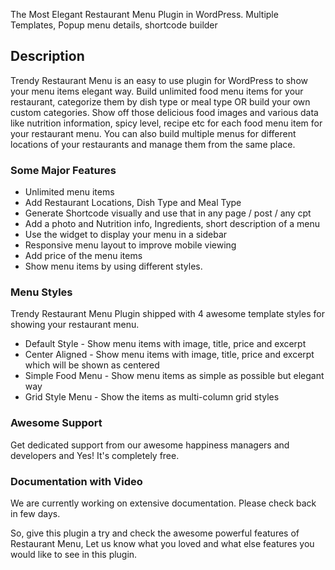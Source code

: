 The Most Elegant Restaurant Menu Plugin in WordPress. Multiple Templates, Popup menu details, shortcode builder

## Description
Trendy Restaurant Menu is an easy to use plugin for WordPress to show your menu items elegant way. Build unlimited food menu items for your restaurant, categorize them by dish type or meal type OR build your own custom categories. Show off those delicious food images and various data like nutrition information, spicy level, recipe etc for each food menu item for your restaurant menu. You can also build multiple menus for different locations of your restaurants and manage them from the same place.

### Some Major Features
* Unlimited  menu items
* Add Restaurant Locations, Dish Type and Meal Type
* Generate Shortcode visually and use that in any page / post / any cpt
* Add a photo and Nutrition info, Ingredients, short description of a menu
* Use the widget to display your menu in a sidebar
* Responsive menu layout to improve mobile viewing
* Add price of the menu items
* Show menu items by using different styles.

### Menu Styles
Trendy Restaurant Menu Plugin shipped with 4 awesome template styles for showing your restaurant menu.
<ul><li>Default Style - Show menu items with image, title, price and excerpt</li>
<li>Center Aligned - Show menu items with image, title, price and excerpt which will be shown as centered</li>
<li>Simple Food Menu - Show menu items as simple as possible but elegant way</li>
<li>Grid Style Menu - Show the items as multi-column grid styles </li>
</ul>

### Awesome Support
Get dedicated support from our awesome happiness managers and developers and Yes! It's completely free.

### Documentation with Video
We are currently working on extensive documentation. Please check back in few days.

So, give this plugin a try and check the awesome powerful features of Restaurant Menu, Let us know what you loved and what else features you would like to see in this plugin.